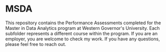# MSDA

This repository contains the Performance Assessments completed for the Master in Data Analytics program at Western Governor's University. Each subfolder represents a different course within the program. If you are an employer, you are welcome to check my work. If you have any questions, please feel free to reach out.
